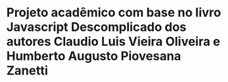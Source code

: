 # Projeto acadêmico com base no livro Javascript Descomplicado dos autores Claudio Luis Vieira Oliveira e Humberto Augusto Piovesana Zanetti

